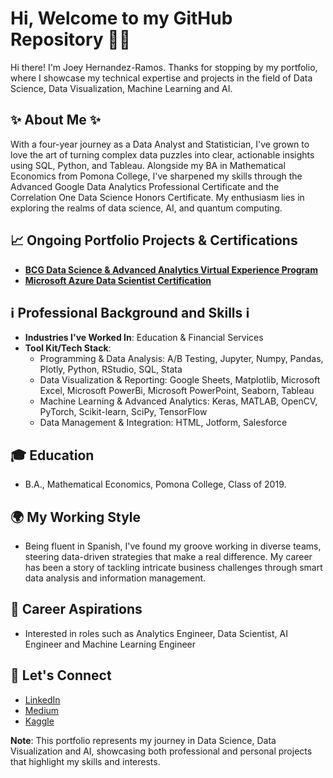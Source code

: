 # Hi, Welcome to my GitHub Repository 👋🏾

Hi there! I'm Joey Hernandez-Ramos. Thanks for stopping by my portfolio, where I showcase my technical expertise and projects in the field of Data Science, Data Visualization, Machine Learning and AI.

## ✨ About Me ✨

With a four-year journey as a Data Analyst and Statistician, I've grown to love the art of turning complex data puzzles into clear, actionable insights using SQL, Python, and Tableau. Alongside my BA in Mathematical Economics from Pomona College, I've sharpened my skills through the Advanced Google Data Analytics Professional Certificate and the Correlation One Data Science Honors Certificate. My enthusiasm lies in exploring the realms of data science, AI, and quantum computing. 

## 📈 Ongoing Portfolio Projects & Certifications

- **[BCG Data Science & Advanced Analytics Virtual Experience Program](https://www.theforage.com/simulations/bcg/data-science-ccdz)**
- **[Microsoft Azure Data Scientist Certification](https://learn.microsoft.com/en-us/credentials/certifications/azure-data-scientist/)**

## ℹ️ Professional Background and Skills ℹ️

- **Industries I've Worked In**: Education & Financial Services
- **Tool Kit/Tech Stack**:
  - Programming & Data Analysis: A/B Testing, Jupyter, Numpy, Pandas, Plotly, Python, RStudio, SQL, Stata
  - Data Visualization & Reporting: Google Sheets, Matplotlib, Microsoft Excel, Microsoft PowerBi, Microsoft PowerPoint, Seaborn, Tableau
  - Machine Learning & Advanced Analytics: Keras, MATLAB, OpenCV, PyTorch, Scikit-learn, SciPy, TensorFlow
  - Data Management & Integration: HTML, Jotform, Salesforce
  
## 🎓 Education

- B.A., Mathematical Economics, Pomona College, Class of 2019.

## 🌍 My Working Style

- Being fluent in Spanish, I've found my groove working in diverse teams, steering data-driven strategies that make a real difference. My career has been a story of tackling intricate business challenges through smart data analysis and information management.

## 💫 Career Aspirations

- Interested in roles such as Analytics Engineer, Data Scientist, AI Engineer and Machine Learning Engineer

## 📕 Let's Connect

- [LinkedIn](https://www.linkedin.com/in/joey-hernandez-ramos-468281103/)
- [Medium](https://medium.com/@joeyhernandez820)
- [Kaggle](https://www.kaggle.com/jahe2015)


**Note**: This portfolio represents my journey in Data Science, Data Visualization and AI, showcasing both professional and personal projects that highlight my skills and interests.
